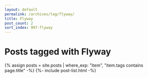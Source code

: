 ```yaml
---
layout: default
permalink: /archives/tag/flyway/
title: Flyway
post_count: 2
sort_index: 997-flyway
---
```

<h1 class="page-heading">Posts tagged with Flyway</h1>
{% assign posts = site.posts | where_exp: "item", "item.tags contains page.title" -%}
{%- include post-list.html -%}
